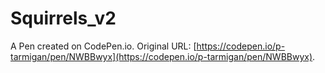 # Squirrels_v2

A Pen created on CodePen.io. Original URL: [https://codepen.io/p-tarmigan/pen/NWBBwyx](https://codepen.io/p-tarmigan/pen/NWBBwyx).

